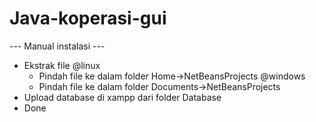 # Java-koperasi-gui
--- Manual instalasi ---
- Ekstrak file
@linux
  - Pindah file ke dalam folder Home->NetBeansProjects 
@windows
  - Pindah file ke dalam folder Documents->NetBeansProjects
- Upload database di xampp dari folder Database
- Done
